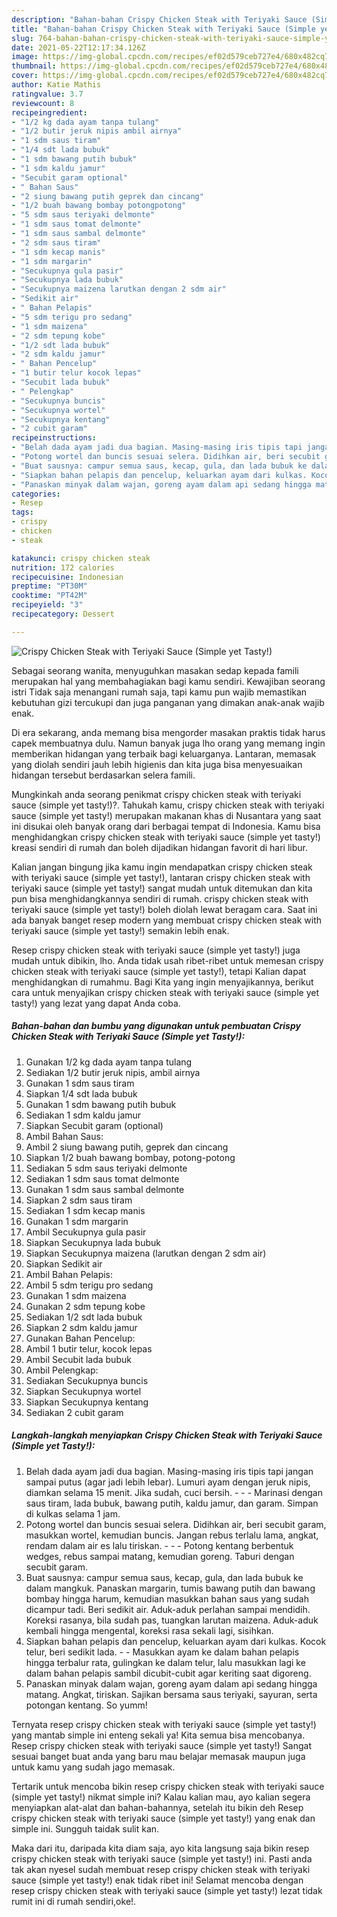 ```yaml
---
description: "Bahan-bahan Crispy Chicken Steak with Teriyaki Sauce (Simple yet Tasty!) yang nikmat dan Mudah Dibuat"
title: "Bahan-bahan Crispy Chicken Steak with Teriyaki Sauce (Simple yet Tasty!) yang nikmat dan Mudah Dibuat"
slug: 764-bahan-bahan-crispy-chicken-steak-with-teriyaki-sauce-simple-yet-tasty-yang-nikmat-dan-mudah-dibuat
date: 2021-05-22T12:17:34.126Z
image: https://img-global.cpcdn.com/recipes/ef02d579ceb727e4/680x482cq70/crispy-chicken-steak-with-teriyaki-sauce-simple-yet-tasty-foto-resep-utama.jpg
thumbnail: https://img-global.cpcdn.com/recipes/ef02d579ceb727e4/680x482cq70/crispy-chicken-steak-with-teriyaki-sauce-simple-yet-tasty-foto-resep-utama.jpg
cover: https://img-global.cpcdn.com/recipes/ef02d579ceb727e4/680x482cq70/crispy-chicken-steak-with-teriyaki-sauce-simple-yet-tasty-foto-resep-utama.jpg
author: Katie Mathis
ratingvalue: 3.7
reviewcount: 8
recipeingredient:
- "1/2 kg dada ayam tanpa tulang"
- "1/2 butir jeruk nipis ambil airnya"
- "1 sdm saus tiram"
- "1/4 sdt lada bubuk"
- "1 sdm bawang putih bubuk"
- "1 sdm kaldu jamur"
- "Secubit garam optional"
- " Bahan Saus"
- "2 siung bawang putih geprek dan cincang"
- "1/2 buah bawang bombay potongpotong"
- "5 sdm saus teriyaki delmonte"
- "1 sdm saus tomat delmonte"
- "1 sdm saus sambal delmonte"
- "2 sdm saus tiram"
- "1 sdm kecap manis"
- "1 sdm margarin"
- "Secukupnya gula pasir"
- "Secukupnya lada bubuk"
- "Secukupnya maizena larutkan dengan 2 sdm air"
- "Sedikit air"
- " Bahan Pelapis"
- "5 sdm terigu pro sedang"
- "1 sdm maizena"
- "2 sdm tepung kobe"
- "1/2 sdt lada bubuk"
- "2 sdm kaldu jamur"
- " Bahan Pencelup"
- "1 butir telur kocok lepas"
- "Secubit lada bubuk"
- " Pelengkap"
- "Secukupnya buncis"
- "Secukupnya wortel"
- "Secukupnya kentang"
- "2 cubit garam"
recipeinstructions:
- "Belah dada ayam jadi dua bagian. Masing-masing iris tipis tapi jangan sampai putus (agar jadi lebih lebar). Lumuri ayam dengan jeruk nipis, diamkan selama 15 menit. Jika sudah, cuci bersih.  - Marinasi dengan saus tiram, lada bubuk, bawang putih, kaldu jamur, dan garam. Simpan di kulkas selama 1 jam."
- "Potong wortel dan buncis sesuai selera. Didihkan air, beri secubit garam, masukkan wortel, kemudian buncis. Jangan rebus terlalu lama, angkat, rendam dalam air es lalu tiriskan.  - Potong kentang berbentuk wedges, rebus sampai matang, kemudian goreng. Taburi dengan secubit garam."
- "Buat sausnya: campur semua saus, kecap, gula, dan lada bubuk ke dalam mangkuk. Panaskan margarin, tumis bawang putih dan bawang bombay hingga harum, kemudian masukkan bahan saus yang sudah dicampur tadi. Beri sedikit air. Aduk-aduk perlahan sampai mendidih. Koreksi rasanya, bila sudah pas, tuangkan larutan maizena. Aduk-aduk kembali hingga mengental, koreksi rasa sekali lagi, sisihkan."
- "Siapkan bahan pelapis dan pencelup, keluarkan ayam dari kulkas. Kocok telur, beri sedikit lada. - Masukkan ayam ke dalam bahan pelapis hingga terbalur rata, gulingkan ke dalam telur, lalu masukkan lagi ke dalam bahan pelapis sambil dicubit-cubit agar keriting saat digoreng."
- "Panaskan minyak dalam wajan, goreng ayam dalam api sedang hingga matang. Angkat, tiriskan. Sajikan bersama saus teriyaki, sayuran, serta potongan kentang. So yumm!"
categories:
- Resep
tags:
- crispy
- chicken
- steak

katakunci: crispy chicken steak 
nutrition: 172 calories
recipecuisine: Indonesian
preptime: "PT30M"
cooktime: "PT42M"
recipeyield: "3"
recipecategory: Dessert

---
```



![Crispy Chicken Steak with Teriyaki Sauce (Simple yet Tasty!)](https://img-global.cpcdn.com/recipes/ef02d579ceb727e4/680x482cq70/crispy-chicken-steak-with-teriyaki-sauce-simple-yet-tasty-foto-resep-utama.jpg)

Sebagai seorang wanita, menyuguhkan masakan sedap kepada famili merupakan hal yang membahagiakan bagi kamu sendiri. Kewajiban seorang istri Tidak saja menangani rumah saja, tapi kamu pun wajib memastikan kebutuhan gizi tercukupi dan juga panganan yang dimakan anak-anak wajib enak.

Di era  sekarang, anda memang bisa mengorder masakan praktis tidak harus capek membuatnya dulu. Namun banyak juga lho orang yang memang ingin memberikan hidangan yang terbaik bagi keluarganya. Lantaran, memasak yang diolah sendiri jauh lebih higienis dan kita juga bisa menyesuaikan hidangan tersebut berdasarkan selera famili. 



Mungkinkah anda seorang penikmat crispy chicken steak with teriyaki sauce (simple yet tasty!)?. Tahukah kamu, crispy chicken steak with teriyaki sauce (simple yet tasty!) merupakan makanan khas di Nusantara yang saat ini disukai oleh banyak orang dari berbagai tempat di Indonesia. Kamu bisa menghidangkan crispy chicken steak with teriyaki sauce (simple yet tasty!) kreasi sendiri di rumah dan boleh dijadikan hidangan favorit di hari libur.

Kalian jangan bingung jika kamu ingin mendapatkan crispy chicken steak with teriyaki sauce (simple yet tasty!), lantaran crispy chicken steak with teriyaki sauce (simple yet tasty!) sangat mudah untuk ditemukan dan kita pun bisa menghidangkannya sendiri di rumah. crispy chicken steak with teriyaki sauce (simple yet tasty!) boleh diolah lewat beragam cara. Saat ini ada banyak banget resep modern yang membuat crispy chicken steak with teriyaki sauce (simple yet tasty!) semakin lebih enak.

Resep crispy chicken steak with teriyaki sauce (simple yet tasty!) juga mudah untuk dibikin, lho. Anda tidak usah ribet-ribet untuk memesan crispy chicken steak with teriyaki sauce (simple yet tasty!), tetapi Kalian dapat menghidangkan di rumahmu. Bagi Kita yang ingin menyajikannya, berikut cara untuk menyajikan crispy chicken steak with teriyaki sauce (simple yet tasty!) yang lezat yang dapat Anda coba.

<!--inarticleads1-->

##### Bahan-bahan dan bumbu yang digunakan untuk pembuatan Crispy Chicken Steak with Teriyaki Sauce (Simple yet Tasty!):

1. Gunakan 1/2 kg dada ayam tanpa tulang
1. Sediakan 1/2 butir jeruk nipis, ambil airnya
1. Gunakan 1 sdm saus tiram
1. Siapkan 1/4 sdt lada bubuk
1. Gunakan 1 sdm bawang putih bubuk
1. Sediakan 1 sdm kaldu jamur
1. Siapkan Secubit garam (optional)
1. Ambil  Bahan Saus:
1. Ambil 2 siung bawang putih, geprek dan cincang
1. Siapkan 1/2 buah bawang bombay, potong-potong
1. Sediakan 5 sdm saus teriyaki delmonte
1. Sediakan 1 sdm saus tomat delmonte
1. Gunakan 1 sdm saus sambal delmonte
1. Siapkan 2 sdm saus tiram
1. Sediakan 1 sdm kecap manis
1. Gunakan 1 sdm margarin
1. Ambil Secukupnya gula pasir
1. Siapkan Secukupnya lada bubuk
1. Siapkan Secukupnya maizena (larutkan dengan 2 sdm air)
1. Siapkan Sedikit air
1. Ambil  Bahan Pelapis:
1. Ambil 5 sdm terigu pro sedang
1. Gunakan 1 sdm maizena
1. Gunakan 2 sdm tepung kobe
1. Sediakan 1/2 sdt lada bubuk
1. Siapkan 2 sdm kaldu jamur
1. Gunakan  Bahan Pencelup:
1. Ambil 1 butir telur, kocok lepas
1. Ambil Secubit lada bubuk
1. Ambil  Pelengkap:
1. Sediakan Secukupnya buncis
1. Siapkan Secukupnya wortel
1. Siapkan Secukupnya kentang
1. Sediakan 2 cubit garam




<!--inarticleads2-->

##### Langkah-langkah menyiapkan Crispy Chicken Steak with Teriyaki Sauce (Simple yet Tasty!):

1. Belah dada ayam jadi dua bagian. Masing-masing iris tipis tapi jangan sampai putus (agar jadi lebih lebar). Lumuri ayam dengan jeruk nipis, diamkan selama 15 menit. Jika sudah, cuci bersih. -  - - Marinasi dengan saus tiram, lada bubuk, bawang putih, kaldu jamur, dan garam. Simpan di kulkas selama 1 jam.
1. Potong wortel dan buncis sesuai selera. Didihkan air, beri secubit garam, masukkan wortel, kemudian buncis. Jangan rebus terlalu lama, angkat, rendam dalam air es lalu tiriskan. -  - - Potong kentang berbentuk wedges, rebus sampai matang, kemudian goreng. Taburi dengan secubit garam.
1. Buat sausnya: campur semua saus, kecap, gula, dan lada bubuk ke dalam mangkuk. Panaskan margarin, tumis bawang putih dan bawang bombay hingga harum, kemudian masukkan bahan saus yang sudah dicampur tadi. Beri sedikit air. Aduk-aduk perlahan sampai mendidih. Koreksi rasanya, bila sudah pas, tuangkan larutan maizena. Aduk-aduk kembali hingga mengental, koreksi rasa sekali lagi, sisihkan.
1. Siapkan bahan pelapis dan pencelup, keluarkan ayam dari kulkas. Kocok telur, beri sedikit lada. - - Masukkan ayam ke dalam bahan pelapis hingga terbalur rata, gulingkan ke dalam telur, lalu masukkan lagi ke dalam bahan pelapis sambil dicubit-cubit agar keriting saat digoreng.
1. Panaskan minyak dalam wajan, goreng ayam dalam api sedang hingga matang. Angkat, tiriskan. Sajikan bersama saus teriyaki, sayuran, serta potongan kentang. So yumm!




Ternyata resep crispy chicken steak with teriyaki sauce (simple yet tasty!) yang mantab simple ini enteng sekali ya! Kita semua bisa mencobanya. Resep crispy chicken steak with teriyaki sauce (simple yet tasty!) Sangat sesuai banget buat anda yang baru mau belajar memasak maupun juga untuk kamu yang sudah jago memasak.

Tertarik untuk mencoba bikin resep crispy chicken steak with teriyaki sauce (simple yet tasty!) nikmat simple ini? Kalau kalian mau, ayo kalian segera menyiapkan alat-alat dan bahan-bahannya, setelah itu bikin deh Resep crispy chicken steak with teriyaki sauce (simple yet tasty!) yang enak dan simple ini. Sungguh taidak sulit kan. 

Maka dari itu, daripada kita diam saja, ayo kita langsung saja bikin resep crispy chicken steak with teriyaki sauce (simple yet tasty!) ini. Pasti anda tak akan nyesel sudah membuat resep crispy chicken steak with teriyaki sauce (simple yet tasty!) enak tidak ribet ini! Selamat mencoba dengan resep crispy chicken steak with teriyaki sauce (simple yet tasty!) lezat tidak rumit ini di rumah sendiri,oke!.

